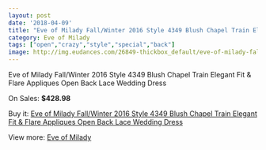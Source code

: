 ```yaml
---
layout: post
date: '2018-04-09'
title: "Eve of Milady Fall/Winter 2016 Style 4349 Blush Chapel Train Elegant Fit & Flare Appliques Open Back Lace Wedding Dress"
category: Eve of Milady
tags: ["open","crazy","style","special","back"]
image: http://img.eudances.com/26849-thickbox_default/eve-of-milady-fall-winter-2016-style-4349-blush-chapel-train-elegant-fit-flare-appliques-open-back-lace-wedding-dress.jpg
---
```

Eve of Milady Fall/Winter 2016 Style 4349 Blush Chapel Train Elegant Fit & Flare Appliques Open Back Lace Wedding Dress

On Sales: **$428.98**
<a href="https://www.eudances.com/en/eve-of-milady/9031-eve-of-milady-fall-winter-2016-style-4349-blush-chapel-train-elegant-fit-flare-appliques-open-back-lace-wedding-dress.html"><amp-img layout="responsive" width="600" height="600" src="//img.eudances.com/26849-thickbox_default/eve-of-milady-fall-winter-2016-style-4349-blush-chapel-train-elegant-fit-flare-appliques-open-back-lace-wedding-dress.jpg" alt="Eve of Milady Fall/Winter 2016 Style 4349 Blush Chapel Train Elegant Fit & Flare Appliques Open Back Lace Wedding Dress 0" /></a>
<a href="https://www.eudances.com/en/eve-of-milady/9031-eve-of-milady-fall-winter-2016-style-4349-blush-chapel-train-elegant-fit-flare-appliques-open-back-lace-wedding-dress.html"><amp-img layout="responsive" width="600" height="600" src="//img.eudances.com/26854-thickbox_default/eve-of-milady-fall-winter-2016-style-4349-blush-chapel-train-elegant-fit-flare-appliques-open-back-lace-wedding-dress.jpg" alt="Eve of Milady Fall/Winter 2016 Style 4349 Blush Chapel Train Elegant Fit & Flare Appliques Open Back Lace Wedding Dress 1" /></a>
<a href="https://www.eudances.com/en/eve-of-milady/9031-eve-of-milady-fall-winter-2016-style-4349-blush-chapel-train-elegant-fit-flare-appliques-open-back-lace-wedding-dress.html"><amp-img layout="responsive" width="600" height="600" src="//img.eudances.com/26853-thickbox_default/eve-of-milady-fall-winter-2016-style-4349-blush-chapel-train-elegant-fit-flare-appliques-open-back-lace-wedding-dress.jpg" alt="Eve of Milady Fall/Winter 2016 Style 4349 Blush Chapel Train Elegant Fit & Flare Appliques Open Back Lace Wedding Dress 2" /></a>
<a href="https://www.eudances.com/en/eve-of-milady/9031-eve-of-milady-fall-winter-2016-style-4349-blush-chapel-train-elegant-fit-flare-appliques-open-back-lace-wedding-dress.html"><amp-img layout="responsive" width="600" height="600" src="//img.eudances.com/26852-thickbox_default/eve-of-milady-fall-winter-2016-style-4349-blush-chapel-train-elegant-fit-flare-appliques-open-back-lace-wedding-dress.jpg" alt="Eve of Milady Fall/Winter 2016 Style 4349 Blush Chapel Train Elegant Fit & Flare Appliques Open Back Lace Wedding Dress 3" /></a>
<a href="https://www.eudances.com/en/eve-of-milady/9031-eve-of-milady-fall-winter-2016-style-4349-blush-chapel-train-elegant-fit-flare-appliques-open-back-lace-wedding-dress.html"><amp-img layout="responsive" width="600" height="600" src="//img.eudances.com/26851-thickbox_default/eve-of-milady-fall-winter-2016-style-4349-blush-chapel-train-elegant-fit-flare-appliques-open-back-lace-wedding-dress.jpg" alt="Eve of Milady Fall/Winter 2016 Style 4349 Blush Chapel Train Elegant Fit & Flare Appliques Open Back Lace Wedding Dress 4" /></a>
<a href="https://www.eudances.com/en/eve-of-milady/9031-eve-of-milady-fall-winter-2016-style-4349-blush-chapel-train-elegant-fit-flare-appliques-open-back-lace-wedding-dress.html"><amp-img layout="responsive" width="600" height="600" src="//img.eudances.com/26850-thickbox_default/eve-of-milady-fall-winter-2016-style-4349-blush-chapel-train-elegant-fit-flare-appliques-open-back-lace-wedding-dress.jpg" alt="Eve of Milady Fall/Winter 2016 Style 4349 Blush Chapel Train Elegant Fit & Flare Appliques Open Back Lace Wedding Dress 5" /></a>

Buy it: [Eve of Milady Fall/Winter 2016 Style 4349 Blush Chapel Train Elegant Fit & Flare Appliques Open Back Lace Wedding Dress](https://www.eudances.com/en/eve-of-milady/9031-eve-of-milady-fall-winter-2016-style-4349-blush-chapel-train-elegant-fit-flare-appliques-open-back-lace-wedding-dress.html "Eve of Milady Fall/Winter 2016 Style 4349 Blush Chapel Train Elegant Fit & Flare Appliques Open Back Lace Wedding Dress")

View more: [Eve of Milady](https://www.eudances.com/en/123-eve-of-milady "Eve of Milady")